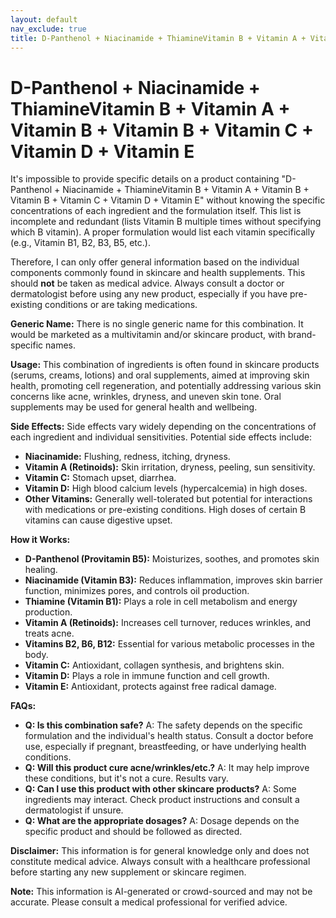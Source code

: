 ```yaml
---
layout: default
nav_exclude: true
title: D-Panthenol + Niacinamide + ThiamineVitamin B + Vitamin A + Vitamin B + Vitamin B + Vitamin C + Vitamin D + Vitamin E
---
```


# D-Panthenol + Niacinamide + ThiamineVitamin B + Vitamin A + Vitamin B + Vitamin B + Vitamin C + Vitamin D + Vitamin E

It's impossible to provide specific details on a product containing "D-Panthenol + Niacinamide + ThiamineVitamin B + Vitamin A + Vitamin B + Vitamin B + Vitamin C + Vitamin D + Vitamin E" without knowing the specific concentrations of each ingredient and the formulation itself.  This list is incomplete and redundant (lists Vitamin B multiple times without specifying which B vitamin).  A proper formulation would list each vitamin specifically (e.g., Vitamin B1, B2, B3, B5, etc.).

Therefore, I can only offer general information based on the individual components commonly found in skincare and health supplements.  This should **not** be taken as medical advice.  Always consult a doctor or dermatologist before using any new product, especially if you have pre-existing conditions or are taking medications.


**Generic Name:**  There is no single generic name for this combination.  It would be marketed as a multivitamin and/or skincare product, with brand-specific names.


**Usage:** This combination of ingredients is often found in skincare products (serums, creams, lotions) and oral supplements, aimed at improving skin health, promoting cell regeneration, and potentially addressing various skin concerns like acne, wrinkles, dryness, and uneven skin tone.  Oral supplements may be used for general health and wellbeing.


**Side Effects:** Side effects vary widely depending on the concentrations of each ingredient and individual sensitivities. Potential side effects include:

* **Niacinamide:** Flushing, redness, itching, dryness.
* **Vitamin A (Retinoids):** Skin irritation, dryness, peeling, sun sensitivity.
* **Vitamin C:** Stomach upset, diarrhea.
* **Vitamin D:**  High blood calcium levels (hypercalcemia) in high doses.
* **Other Vitamins:**  Generally well-tolerated but potential for interactions with medications or pre-existing conditions.  High doses of certain B vitamins can cause digestive upset.


**How it Works:**

* **D-Panthenol (Provitamin B5):**  Moisturizes, soothes, and promotes skin healing.
* **Niacinamide (Vitamin B3):** Reduces inflammation, improves skin barrier function, minimizes pores, and controls oil production.
* **Thiamine (Vitamin B1):**  Plays a role in cell metabolism and energy production.
* **Vitamin A (Retinoids):** Increases cell turnover, reduces wrinkles, and treats acne.
* **Vitamins B2, B6, B12:**  Essential for various metabolic processes in the body.
* **Vitamin C:** Antioxidant, collagen synthesis, and brightens skin.
* **Vitamin D:** Plays a role in immune function and cell growth.
* **Vitamin E:** Antioxidant, protects against free radical damage.


**FAQs:**

* **Q: Is this combination safe?** A: The safety depends on the specific formulation and the individual's health status.  Consult a doctor before use, especially if pregnant, breastfeeding, or have underlying health conditions.
* **Q: Will this product cure acne/wrinkles/etc.?** A: It may help improve these conditions, but it's not a cure. Results vary.
* **Q: Can I use this product with other skincare products?** A: Some ingredients may interact. Check product instructions and consult a dermatologist if unsure.
* **Q: What are the appropriate dosages?** A: Dosage depends on the specific product and should be followed as directed.


**Disclaimer:** This information is for general knowledge only and does not constitute medical advice.  Always consult with a healthcare professional before starting any new supplement or skincare regimen.


**Note:** This information is AI-generated or crowd-sourced and may not be accurate. Please consult a medical professional for verified advice.